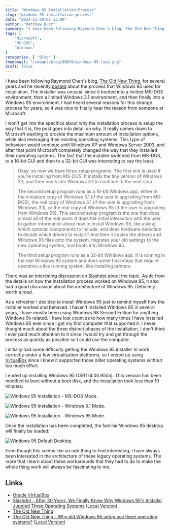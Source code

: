 ```yaml
---
title: "Windows 95 Installation Process"
slug: "windows-95-installation-process"
date: "2024-11-20T07:13:00"
author: "Matthew Burr"
summary: "I have been following Raymond Chen's blog, The Old New Thing, or several years and he recently posted about the process that Windows 95 used for installation. The installer was unusual since it booted into a limited MS-DOS environment, then a limited Windows 3.1 environment, and then finally into a Windows 95 environment. I had heard several reasons for this strange process for years, so it was nice to finally hear the reason from someone at Microsoft."
tags: [
    "Microsoft",
    "MS-DOS",
    "Windows"
]
categories: [ "Blog" ]
thumbnail: "/images/blog/00070/windows-95-logo.png"
draft: false
---
```


I have been following Raymond Chen's blog, [The Old New Thing](https://devblogs.microsoft.com/oldnewthing/), for several years and he recently [posted](https://devblogs.microsoft.com/oldnewthing/20241112-00/?p=110507) about the process that Windows 95 used for installation. The installer was unusual since it booted into a limited MS-DOS environment, then a limited Windows 3.1 environment, and then finally into a Windows 95 environment. I had heard several reasons for this strange process for years, so it was nice to finally hear the reason from someone at Microsoft.

I won't get into the specifics about why the installation process is setup the way that it is, the post goes into detail on why. It really comes down to Microsoft wanting to provide the maximum amount of installation options, while also leveraging their existing operating systems. This type of behaviour would continue until Windows XP and Windows Server 2003, and after that point Microsoft completely changed the way that they installed their operating systems. The fact that the installer switched from MS-DOS, to a 16-bit GUI and then to a 32-bit GUI was interesting to say the least.

> Okay, so now we have three setup programs. The first one is used if you’re installing from MS-DOS: It installs the tiny version of Windows 3.1, and then boots into Windows 3.1 to continue to the next step.
>
> The second setup program runs as a 16-bit Windows app, either in the miniature copy of Windows 3.1 (if the user is upgrading from MS-DOS), the real copy of Windows 3.1 (if the user is upgrading from Windows 3.1), or the real copy of Windows 95 (if the user is upgrading from Windows 95). This second setup program is the one that does almost all of the real work: It does the initial interaction with the user to gather information about how to install Windows 95, like asking which optional components to include, and does hardware detection to decide which drivers to install.² And then it copies the drivers and Windows 95 files onto the system, migrates your old settings to the new operating system, and boots into Windows 95.
>
> The third setup program runs as a 32-bit Windows app. It is running in the real Windows 95 system and does some final steps that require operation a live running system, like installing printers.

There was an interesting discussion on [Slashdot](https://tech.slashdot.org/story/24/11/19/146206/after-30-years-we-finally-know-why-windows-95s-installer-juggled-three-operating-systems) about the topic. Aside from the details on how the installation process worked on Windows 95, it also had a good discussion about the architecture of Windows 95. Definitely worth a read.

As a refresher I decided to install Windows 95 just to remind myself how the installer worked and behaved. I haven't installed Windows 95 in several years, I have mostly been using Windows 98 Second Edition for anything Windows 9x related. I have lost count as to how many times I have installed Windows 95 ever since I got my first computer that supported it. I never thought much about the three distinct phases of the installation, I don't think I ever paid much attention to it since I would try and get through the process as quickly as possible so I could use the computer.

I initially had some difficulty getting the Windows 95 installer to work correctly under a few virtualization platforms, so I ended up using [VirtualBox](https://www.virtualbox.org/) since I knew it supported those older operating systems without too much effort.

I ended up installing Windows 95 OSR1 (4.00.950a). This version has been modified to boot without a boot disk, and the installation took less than 10 minutes:

![Windows 95 Installation - MS-DOS Mode.](/images/blog/00070/virtualbox-windows-95a-ms-dos.png)

![Windows 95 Installation - Windows 3.1 Mode.](/images/blog/00070/virtualbox-windows-95a-win31.png)

![Windows 95 Installation - Windows 95 Mode.](/images/blog/00070/virtualbox-windows-95a-win95.png)

Once the installation has been completed, the familiar Windows 95 desktop will finally be loaded:

![Windows 95 Default Desktop.](/images/blog/00070/virtualbox-windows-95a-desktop.png)

Even though this seems like an odd thing to find interesting, I have always been interested in the architecture of these legacy operating systems. The more that I learn about these workarounds that they had to do to make the whole thing work will always be fascinating to me.

## Links ##

* [Oracle VirtualBox](https://www.virtualbox.org/)
* [Slashdot - After 30 Years, We Finally Know Why Windows 95's Installer Juggled Three Operating Systems](https://tech.slashdot.org/story/24/11/19/146206/after-30-years-we-finally-know-why-windows-95s-installer-juggled-three-operating-systems) ([Local Version](/docs/blog/00070/slashdot_after_30_years_we_finally_know_why_windows_95s_installer_juggled_three_operating_systems.pdf))
* [The Old New Thing](https://devblogs.microsoft.com/oldnewthing/)
* [The Old New Thing - Why did Windows 95 setup use three operating systems?](https://devblogs.microsoft.com/oldnewthing/20241112-00/?p=110507) ([Local Version](/docs/blog/00070/why_did_windows_95_setup_use_three_operating_systems_the_old_new_thing.pdf))
